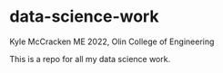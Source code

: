 # data-science-work
Kyle McCracken
ME 2022, Olin College of Engineering

This is a repo for all my data science work.
